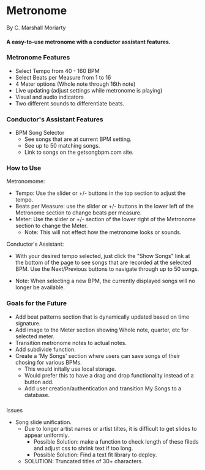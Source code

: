 # Metronome
By C. Marshall Moriarty
#### A easy-to-use metronome with a conductor assistant features. 

### Metronome Features
- Select Tempo from 40 - 160 BPM
- Select Beats per Measure from 1 to 16
- 4 Meter options (Whole note through 16th note)
- Live updating (adjust settings while metronome is playing)
- Visual and audio indicators
- Two different sounds to differentiate beats.

### Conductor's Assistant Features
- BPM Song Selector
    - See songs that are at current BPM setting.
    - See up to 50 matching songs.
    - Link to songs on the getsongbpm.com site.

### How to Use
Metronomome: 
- Tempo: Use the slider or +/- buttons in the top section to adjust the tempo.
- Beats per Measure: use the slider or +/- buttons in the lower left of the Metronome section to change beats per measure.
- Meter: Use the slider or +/- section of the lower right of the Metronome section to change the Meter. 
    - Note: This will not effect how the metronome looks or sounds.

Conductor's Assistant:
- With your desired tempo selected, just click the "Show Songs" link at the bottom of the page to see songs that are recorded at the selected BPM. Use the Next/Previous buttons to navigate through up to 50 songs.

- Note: When selecting a new BPM, the currently displayed songs will no longer be available.

### Goals for the Future
- Add beat patterns section that is dynamically updated based on time signature.
- Add image to the Meter section showing Whole note, quarter, etc for selected meter.
- Transition metronome notes to actual notes.
- Add subdivide function.
- Create a 'My Songs' section where users can save songs of their chosing for various BPMs.
    - This would initally use local storage.
    - Would prefer this to have a drag and drop functionality instead of a button add.
    - Add user creation/authentication and transition My Songs to a database.

###
Issues
- Song slide unification. 
    - Due to longer artist names or artist tiltes, it is difficult to get slides to appear uniformly.
        - Possible Solution: make a function to check length of these fileds and adjust css to shrink text if too long.
        - Possible Solution: Find a text fit library to deploy.
    - SOLUTION: Truncated titles of 30+ characters.